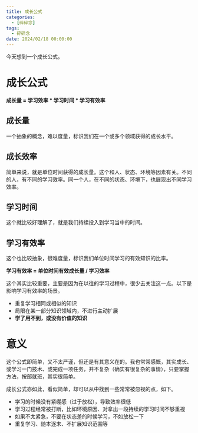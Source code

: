 ```yaml
---
title: 成长公式
categories: 
  - [碎碎念]
tags:
  - 碎碎念
date: 2024/02/18 00:00:00
---
```


今天想到一个成长公式。

# 成长公式

**成长量 = 学习效率 * 学习时间 * 学习有效率**

## 成长量

一个抽象的概念，难以度量，标识我们在一个或多个领域获得的成长水平。

## 成长效率

简单来说，就是单位时间获得的成长量。这个和人、状态、环境等因素有关。不同的人，有不同的学习效率。同一个人，在不同的状态、环境下，也展现出不同学习效率。

## 学习时间

这个就比较好理解了，就是我们持续投入到学习当中的时间。

## 学习有效率

这个也比较抽象，很难度量，标识我们单位时间学习的有效知识的比率。

**学习有效率 = 单位时间有效成长量 / 学习效率**

这个其实比较重要，主要是因为在以往的学习过程中，很少去关注这一点。以下是影响学习有效率的场景。

- 重复学习相同或相似的知识
- 局限在某一部分知识领域内，不进行主动扩展
- **学了用不到，或没有价值的知识** 

# 意义

这个公式即简单，又不太严谨，但还是有其意义在的。我也常常感慨，其实成长、或学习一门技术、或完成一项任务，并不复杂（确实有很复杂的事情），只要掌握方法，按部就班，其实很简单。

成长公式亦如此，看似简单，却可以从中找到一些常常被忽视的点，如下。

- 学习的时候没有紧绷感（过于放松），导致效率很低
- 学习过程经常被打断，比如环境原因、对拿出一段持续的学习时间不够重视
- 如果不太紧急，不要在状态差的时候学习，不如放松一下
- 重复学习、随本逐末、不扩展知识范围等